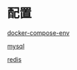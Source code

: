 # 配置

[docker-compose-env](docker-compose-env/docker-compose-env.md "docker-compose-env")

[mysql](mysql/mysql.md "mysql")

[redis](redis/redis.md "redis")
